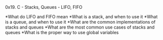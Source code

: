 0x19. C - Stacks, Queues - LIFO, FIFO

*What do LIFO and FIFO mean
*What is a stack, and when to use it
*What is a queue, and when to use it
*What are the common implementations of stacks and queues
*What are the most common use cases of stacks and queues
*What is the proper way to use global variables
